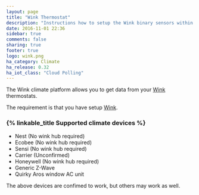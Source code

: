 ```yaml
---
layout: page
title: "Wink Thermostat"
description: "Instructions how to setup the Wink binary sensors within Home Assistant."
date: 2016-11-01 22:36
sidebar: true
comments: false
sharing: true
footer: true
logo: wink.png
ha_category: Climate
ha_release: 0.32
ha_iot_class: "Cloud Polling"
---
```



The Wink climate platform allows you to get data from your [Wink](http://www.wink.com/) thermostats.

The requirement is that you have setup [Wink](/components/wink/).


### {% linkable_title Supported climate devices %}

- Nest (No wink hub required)
- Ecobee (No wink hub required)
- Sensi (No wink hub required)
- Carrier (Unconfirmed)
- Honeywell (No wink hub required)
- Generic Z-Wave
- Quirky Aros window AC unit

<p class='note'>
The above devices are confimed to work, but others may work as well.
</p>


